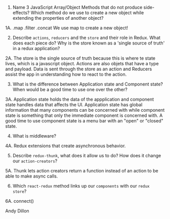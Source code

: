 1.  Name 3 JavaScript Array/Object Methods that do not produce side-effects? Which method do we use to create a new object while extending the properties of another object?

1A. .map .filter .concat We use map to create a new object!

2.  Describe `actions`, `reducers` and the `store` and their role in Redux. What does each piece do? Why is the store known as a 'single source of truth' in a redux application?

2A. The store is the single source of truth because this is where te state lives, which is a javascript object. Actions are also objets that have a type and payload. Data is sent through the store as an action and Reducers assist the app in understanding how to react to the action.

3.  What is the difference between Application state and Component state? When would be a good time to use one over the other?

3A. Application state holds the data of the appplication and component state handles data that affects the UI. Application state has global information that many components can be concerned with while component state is something that only the immediate component is concerned with. A good time to use component state is a menu bar with an "open" or "closed" state.

4.  What is middleware?

4A. Redux extensions that create asynchronous behavior.

5.  Describe `redux-thunk`, what does it allow us to do? How does it change our `action-creators`?

5A. Thunk lets action creators return a function instead of an action to be able to make async calls.

6.  Which `react-redux` method links up our `components` with our `redux store`?

6A. connect()


Andy Dillon

